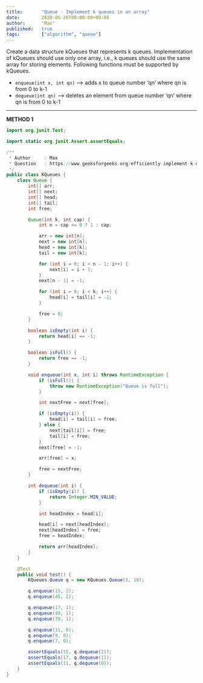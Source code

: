 ```yaml
---
title:       "Queue - Implement k queues in an array"
date:        2020-05-26T00:00:00+00:00
author:      "Max"
published:   true
tags:        ["algorithm", "queue"]
---
```


Create a data structure kQueues that represents k queues. Implementation of kQueues should use only one array, i.e., k queues should use the same array for storing elements. Following functions must be supported by kQueues.

- `enqueue(int x, int qn)` –> adds x to queue number ‘qn’ where qn is from 0 to k-1
- `dequeue(int qn)` –> deletes an element from queue number ‘qn’ where qn is from 0 to k-1

---

**METHOD 1**

```java
import org.junit.Test;

import static org.junit.Assert.assertEquals;

/**
 * Author     : Max
 * Question   : https://www.geeksforgeeks.org/efficiently-implement-k-queues-single-array/
 */
public class KQueues {
    class Queue {
        int[] arr;
        int[] next;
        int[] head;
        int[] tail;
        int free;

        Queue(int k, int cap) {
            int n = cap <= 0 ? 1 : cap;

            arr = new int[n];
            next = new int[n];
            head = new int[k];
            tail = new int[k];

            for (int i = 0; i < n - 1; i++) {
                next[i] = i + 1;
            }
            next[n - 1] = -1;

            for (int i = 0; i < k; i++) {
                head[i] = tail[i] = -1;
            }

            free = 0;
        }

        boolean isEmpty(int i) {
            return head[i] == -1;
        }

        boolean isFull() {
            return free == -1;
        }

        void enqueue(int x, int i) throws RuntimeException {
            if (isFull()) {
                throw new RuntimeException("Queue is full");
            }

            int nextFree = next[free];

            if (isEmpty(i)) {
                head[i] = tail[i] = free;
            } else {
                next[tail[i]] = free;
                tail[i] = free;
            }
            next[free] = -1;

            arr[free] = x;

            free = nextFree;
        }

        int dequeue(int i) {
            if (isEmpty(i)) {
                return Integer.MIN_VALUE;
            }

            int headIndex = head[i];

            head[i] = next[headIndex];
            next[headIndex] = free;
            free = headIndex;

            return arr[headIndex];
        }
    }

    @Test
    public void test() {
        KQueues.Queue q = new KQueues.Queue(3, 10);

        q.enqueue(15, 2);
        q.enqueue(45, 2);

        q.enqueue(17, 1);
        q.enqueue(49, 1);
        q.enqueue(39, 1);

        q.enqueue(11, 0);
        q.enqueue(9, 0);
        q.enqueue(7, 0);

        assertEquals(15, q.dequeue(2));
        assertEquals(17, q.dequeue(1));
        assertEquals(11, q.dequeue(0));
    }
}

```
